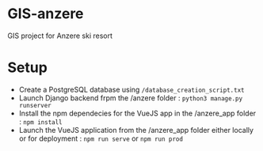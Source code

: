 # GIS-anzere
GIS project for Anzere ski resort

# Setup
* Create a PostgreSQL database using ```/database_creation_script.txt```
* Launch Django backend frpm the /anzere folder : ```python3 manage.py runserver```
* Install the npm dependecies for the VueJS app in the /anzere_app folder : ```npm install```
* Launch the VueJS application from the /anzere_app folder either locally or for deployment : ```npm run serve``` or ```npm run prod```

 

